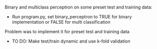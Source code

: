 Binary and multiclass perceptron on some preset test and training data:
  - Run program.py, set binary_perceptron to TRUE for binary implementation or FALSE for multi classification
  
Problem was to implement it for preset test and training data
 - TO DO: Make test/train dynamic and use k-fold validation
